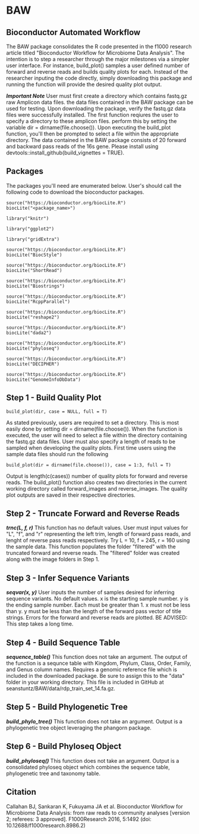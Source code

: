# BAW
## Bioconductor Automated Workflow
The BAW package consolidates the R code presented in the f1000 research article titled "Bioconductor Workflow for Microbiome Data 
Analysis". The intention is to step a researcher through the major milestones via a simpler user interface. For instance, 
build_plot() samples a user defined number of forward and reverse reads and builds quality plots for each. Instead of the researcher 
inputing the code directly, simply downloading this package and running the function will provide the desired quality plot output. 

***Important Note*** User must first create a directory which contains fastq.gz raw Amplicon data  files.  the data files contained in the BAW package can be used for testing. Upon downloading the package, verify the fastq.gz data files were successfully installed. The first function reqiures the user to specify a directory to these amplicon files. perform this by setting the variable
dir = dirname(file.choose()). Upon executing the build_plot function, you'll then be prompted to select a file within the appropriate directory. The data contained in the BAW package consists of 20 forward and backward pass reads of the 16s gene.  Please install using devtools::install_github(build_vignettes = TRUE).

## Packages
The packages you'll need are enumerated below. User's should call the following code to download the bioconductor packages. 
```{r}
source("https://bioconductor.org/biocLite.R") 
biocLite("<package_name>")
```
```{r}
library("knitr")

library("ggplot2")

library("gridExtra")

source("https://bioconductor.org/biocLite.R")
biocLite("BiocStyle")

source("https://bioconductor.org/biocLite.R")
biocLite("ShortRead")

source("https://bioconductor.org/biocLite.R")
biocLite("Biostrings")

source("https://bioconductor.org/biocLite.R")
biocLite("RcppParallel")

source("https://bioconductor.org/biocLite.R")
biocLite("reshape2")

source("https://bioconductor.org/biocLite.R")
biocLite("dada2")

source("https://bioconductor.org/biocLite.R")
biocLite("phyloseq")

source("https://bioconductor.org/biocLite.R")
biocLite("DECIPHER")

source("https://bioconductor.org/biocLite.R")
biocLite("GenomeInfoDbData")
```

## Step 1 - Build Quality Plot
```{r}
build_plot(dir, case = NULL, full = T)
```
As stated previously, users are required to set a directory. This is most easily done by setting dir = dirname(file.choose()). When the function is executed, the user will need to select a file within the directory containing the fastq.gz data files. User must also specify a length of reads to be sampled when developing the quality plots. First time users using the sample data files should run the following
```{r}
build_plot(dir = dirname(file.choose()), case = 1:3, full = T)
``` 
Output is length(c(cases)) number of quality plots for forward and reverse reads. The build_plot() function also creates two directories in the current working directory called forward_images and reverse_images. The quality plot outputs are saved in their respective directories.

## Step 2 - Truncate Forward and Reverse Reads
***trnc(L, f, r)*** This function has no default values. User must input values for "L", "f", and "r" representing the left trim, length of forward pass reads, and lenght of reverse pass reads respectively. Try L = 10, f = 245, r = 160 using the sample data. This function 
populates the folder "filtered" with the truncated forward and reverse reads. The "filtered" folder was created along with the image folders in Step 1.

## Step 3 - Infer Sequence Variants
***seqvar(x, y)*** User inputs the number of samples desired for inferring sequence variants. No default values. x is the starting sample number. y is the ending sample number. Each must be greater than 1. x must not be less than y. y must be less than the length of the forward pass vector of title strings. Errors for the forward and reverse reads are plotted. BE ADVISED: This step takes a long time.

## Step 4 - Build Sequence Table
***sequence_table()*** This function does not take an argument. The output of the function is a sequnce table with Kingdom, Phylum, 
Class, Order, Family, and Genus column names. Requires a genomic reference file which is included in the downloaded package. Be sure to assign this to the "data" folder in your working directory. This file is included in GitHub at seanstuntz/BAW/data/rdp_train_set_14.fa.gz. 

## Step 5 - Build Phylogenetic Tree
***build_phylo_tree()*** This function does not take an argument. Output is a phylogenetic tree object leveraging the phangorn package.  

## Step 6 - Build Phyloseq Object
***build_phyloseq()*** This function does not take an argument. Output is a consolidated phyloseq object which combines the sequence table, phylogenetic tree and taxonomy table.

## Citation
Callahan BJ, Sankaran K, Fukuyama JA et al. Bioconductor Workflow for Microbiome Data Analysis: from raw reads to community 
analyses [version 2; referees: 3 approved]. F1000Research 2016, 5:1492 (doi: 10.12688/f1000research.8986.2) 
